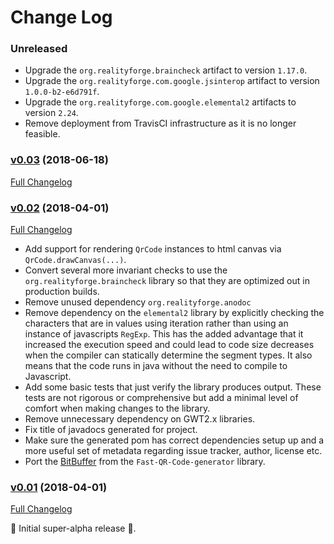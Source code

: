 # Change Log

### Unreleased

* Upgrade the `org.realityforge.braincheck` artifact to version `1.17.0`.
* Upgrade the `org.realityforge.com.google.jsinterop` artifact to version `1.0.0-b2-e6d791f`.
* Upgrade the `org.realityforge.com.google.elemental2` artifacts to version `2.24`.
* Remove deployment from TravisCI infrastructure as it is no longer feasible.

### [v0.03](https://github.com/realityforge/gwt-qr-code/tree/v0.03) (2018-06-18)
[Full Changelog](https://github.com/realityforge/gwt-qr-code/compare/v0.02...v0.03)

### [v0.02](https://github.com/realityforge/gwt-qr-code/tree/v0.02) (2018-04-01)
[Full Changelog](https://github.com/realityforge/gwt-qr-code/compare/v0.01...v0.02)

* Add support for rendering `QrCode` instances to html canvas via `QrCode.drawCanvas(...)`.
* Convert several more invariant checks to use the `org.realityforge.braincheck` library so that they are
  optimized out in production builds.
* Remove unused dependency `org.realityforge.anodoc`
* Remove dependency on the `elemental2` library by explicitly checking the characters that are in values using
  iteration rather than using an instance of javascripts `RegExp`. This has the added advantage that it increased
  the execution speed and could lead to code size decreases when the compiler can statically determine the segment
  types. It also means that the code runs in java without the need to compile to Javascript.
* Add some basic tests that just verify the library produces output. These tests are not rigorous or comprehensive
  but add a minimal level of comfort when making changes to the library.
* Remove unnecessary dependency on GWT2.x libraries.
* Fix title of javadocs generated for project.
* Make sure the generated pom has correct dependencies setup up and a more useful set of metadata regarding issue
  tracker, author, license etc.
* Port the [BitBuffer](https://github.com/nayuki/Fast-QR-Code-generator/blob/master/src/io/nayuki/fastqrcodegen/BitBuffer.java)
  from the `Fast-QR-Code-generator` library.

### [v0.01](https://github.com/realityforge/gwt-qr-code/tree/v0.01) (2018-04-01)
[Full Changelog](https://github.com/realityforge/gwt-qr-code/compare/72921ece2999bd9a5dd6987743280a12a58d2242...v0.01)

 ‎🎉	Initial super-alpha release ‎🎉.
